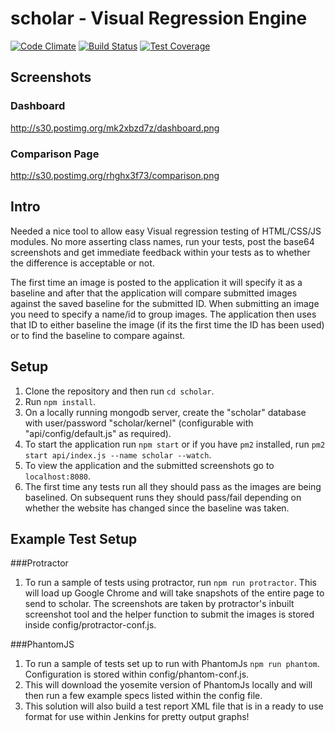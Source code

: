 # scholar - Visual Regression Engine

[![Code Climate](https://codeclimate.com/github/alexnaish/scholar/badges/gpa.svg)](https://codeclimate.com/github/alexnaish/scholar)
[![Build Status](https://travis-ci.org/alexnaish/scholar.svg)](https://travis-ci.org/alexnaish/scholar)
[![Test Coverage](https://codeclimate.com/github/alexnaish/scholar/badges/coverage.svg)](https://codeclimate.com/github/alexnaish/scholar/coverage)


Screenshots
-----
### Dashboard

http://s30.postimg.org/mk2xbzd7z/dashboard.png

### Comparison Page

http://s30.postimg.org/rhghx3f73/comparison.png

Intro
-----

Needed a nice tool to allow easy Visual regression testing of HTML/CSS/JS modules. No more asserting class names, run your tests, post the base64 screenshots and get immediate feedback within your tests as to whether the difference is acceptable or not.

The first time an image is posted to the application it will specify it as a baseline and after that the application will compare submitted images against the saved baseline for the submitted ID. When submitting an image you need to specify a name/id to group images. The application then uses that ID to either baseline the image (if its the first time the ID has been used) or to find the baseline to compare against.

Setup
-----

1. Clone the repository and then run `cd scholar`.
1. Run `npm install`.
1. On a locally running mongodb server, create the "scholar" database with user/password "scholar/kernel" (configurable with "api/config/default.js" as required).
1. To start the application run `npm start` or if you have `pm2` installed, run `pm2 start api/index.js --name scholar --watch`.
1. To view the application and the submitted screenshots go to `localhost:8080`.
1. The first time any tests run all they should pass as the images are being baselined. On subsequent runs they should pass/fail depending on whether the website has changed since the baseline was taken.

Example Test Setup
-------

###Protractor

1. To run a sample of tests using protractor, run `npm run protractor`. This will load up Google Chrome and will take snapshots of the entire page to send to scholar. The screenshots are taken by protractor's inbuilt screenshot tool and the helper function to submit the images is stored inside config/protractor-conf.js.


###PhantomJS

1. To run a sample of tests set up to run with PhantomJs `npm run phantom`. Configuration is stored within config/phantom-conf.js.
2. This will download the yosemite version of PhantomJs locally and will then run a few example specs listed within the config file.
3. This solution will also build a test report XML file that is in a ready to use format for use within Jenkins for pretty output graphs!